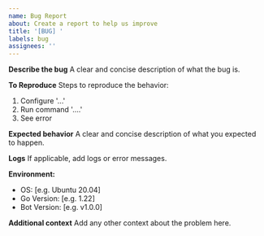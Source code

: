 ```yaml
---
name: Bug Report
about: Create a report to help us improve
title: '[BUG] '
labels: bug
assignees: ''
---
```


**Describe the bug**
A clear and concise description of what the bug is.

**To Reproduce**
Steps to reproduce the behavior:

1. Configure '...'
2. Run command '....'
3. See error

**Expected behavior**
A clear and concise description of what you expected to happen.

**Logs**
If applicable, add logs or error messages.

**Environment:**

- OS: [e.g. Ubuntu 20.04]
- Go Version: [e.g. 1.22]
- Bot Version: [e.g. v1.0.0]

**Additional context**
Add any other context about the problem here.
